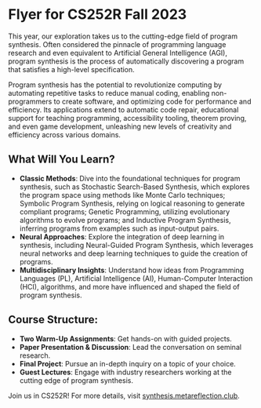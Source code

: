 # Flyer for CS252R Fall 2023

This year, our exploration takes us to the cutting-edge field of program synthesis. Often considered the pinnacle of programming language research and even equivalent to Artificial General Intelligence (AGI), program synthesis is the process of automatically discovering a program that satisfies a high-level specification. 

Program synthesis has the potential to revolutionize computing by automating repetitive tasks to reduce manual coding, enabling non-programmers to create software, and optimizing code for performance and efficiency. Its applications extend to automatic code repair, educational support for teaching programming, accessibility tooling, theorem proving, and even game development, unleashing new levels of creativity and efficiency across various domains.

## What Will You Learn?

- **Classic Methods**: Dive into the foundational techniques for program synthesis, such as Stochastic Search-Based Synthesis, which explores the program space using methods like Monte Carlo techniques; Symbolic Program Synthesis, relying on logical reasoning to generate compliant programs; Genetic Programming, utilizing evolutionary algorithms to evolve programs; and Inductive Program Synthesis, inferring programs from examples such as input-output pairs.
- **Neural Approaches**: Explore the integration of deep learning in synthesis, including Neural-Guided Program Synthesis, which leverages neural networks and deep learning techniques to guide the creation of programs.
- **Multidisciplinary Insights**: Understand how ideas from Programming Languages (PL), Artificial Intelligence (AI), Human-Computer Interaction (HCI), algorithms, and more have influenced and shaped the field of program synthesis.

## Course Structure:

- **Two Warm-Up Assignments**: Get hands-on with guided projects.
- **Paper Presentation & Discussion**: Lead the conversation on seminal research.
- **Final Project**: Pursue an in-depth inquiry on a topic of your choice.
- **Guest Lectures**: Engage with industry researchers working at the cutting edge of program synthesis.

Join us in CS252R!
For more details, visit [synthesis.metareflection.club](https://synthesis.metareflection.club).
